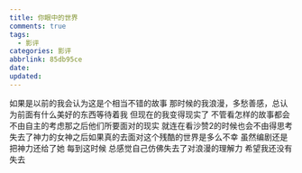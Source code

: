 ```yaml
---
title: 你眼中的世界
comments: true
tags:
  - 影评
categories: 影评
abbrlink: 85db95ce
date:
updated:
---
```

如果是以前的我会认为这是个相当不错的故事<!--more-->
那时候的我浪漫，多愁善感，总认为前面有什么美好的东西等待着我
但现在的我变得现实了
不管看怎样的故事都会不由自主的考虑那之后他们所要面对的现实
就连在看沙赞2的时候也会不由得思考失去了神力的女神之后如果真的去面对这个残酷的世界是多么不幸
虽然编剧还是把神力还给了她
每到这时候
总感觉自己仿佛失去了对浪漫的理解力
希望我还没有失去